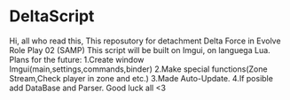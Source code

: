 # DeltaScript
Hi, all who read this,
This reposutory for detachment Delta Force in Evolve Role Play 02 (SAMP)
This script will be built on Imgui, on languega Lua.
Plans for the future:
1.Create window Imgui(main,settings,commands,binder)
2.Make special functions(Zone Stream,Check player in zone and etc.)
3.Made Auto-Update.
4.If posible add DataBase and Parser.
Good luck all <3
